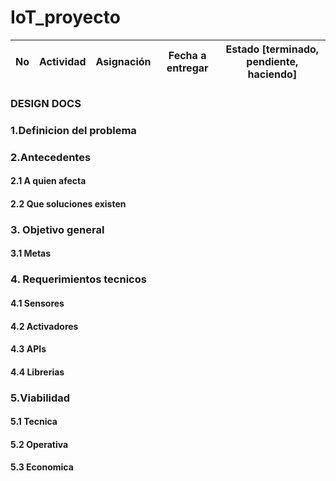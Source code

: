 # IoT_proyecto

| No | Actividad | Asignación | Fecha a entregar | Estado [terminado, pendiente, haciendo] |
|---|-----------|------------|------------------|-------------------------------------|


### DESIGN DOCS

### 1.Definicion del problema

### 2.Antecedentes
#### 2.1 A quien afecta
#### 2.2 Que soluciones existen

### 3. Objetivo general
#### 3.1 Metas

### 4. Requerimientos tecnicos
#### 4.1 Sensores
#### 4.2 Activadores
#### 4.3 APIs
#### 4.4 Librerias

### 5.Viabilidad
#### 5.1 Tecnica
#### 5.2 Operativa
#### 5.3 Economica
